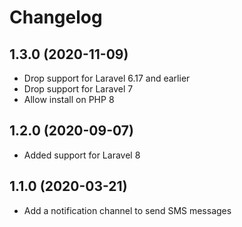 # Changelog

## 1.3.0 (2020-11-09)

- Drop support for Laravel 6.17 and earlier
- Drop support for Laravel 7
- Allow install on PHP 8

## 1.2.0 (2020-09-07)

- Added support for Laravel 8

## 1.1.0 (2020-03-21)

- Add a notification channel to send SMS messages
